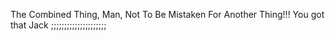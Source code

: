 The Combined Thing, Man, Not To Be Mistaken For Another Thing!!! You got that Jack ;;;;;;;;;;;;;;;;;;;;;
